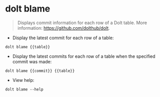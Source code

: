 # dolt blame

> Displays commit information for each row of a Dolt table.
> More information: <https://github.com/dolthub/dolt>.

- Display the latest commit for each row of a table:

`dolt blame {{table}}`

- Display the latest commits for each row of a table when the specified commit was made:

`dolt blame {{commit}} {{table}}`

- View help:

`dolt blame --help`

